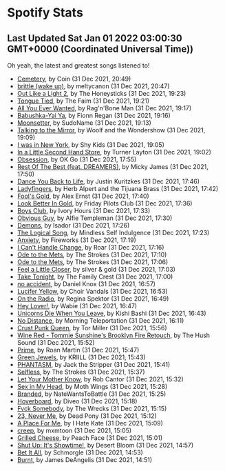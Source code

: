 
# Spotify Stats
## Last Updated Sat Jan 01 2022 03:00:30 GMT+0000 (Coordinated Universal Time))

Oh yeah, the latest and greatest songs listened to!

- [Cemetery](https://www.last.fm/music/Coin/_/Cemetery), by Coin (31 Dec 2021, 20:49)
- [brittle (wake up)](https://www.last.fm/music/meltycanon/_/brittle+(wake+up)), by meltycanon (31 Dec 2021, 20:47)
- [Out Like a Light 2](https://www.last.fm/music/The+Honeysticks/_/Out+Like+a+Light+2), by The Honeysticks (31 Dec 2021, 19:23)
- [Tongue Tied](https://www.last.fm/music/The+Faim/_/Tongue+Tied), by The Faim (31 Dec 2021, 19:21)
- [All You Ever Wanted](https://www.last.fm/music/Rag%27n%27Bone+Man/_/All+You+Ever+Wanted), by Rag'n'Bone Man (31 Dec 2021, 19:17)
- [Babushka-Yai Ya](https://www.last.fm/music/Fionn+Regan/_/Babushka-Yai+Ya), by Fionn Regan (31 Dec 2021, 19:16)
- [Moonsetter](https://www.last.fm/music/SudoName/_/Moonsetter), by SudoName (31 Dec 2021, 19:13)
- [Talking to the Mirror](https://www.last.fm/music/Woolf+and+the+Wondershow/_/Talking+to+the+Mirror), by Woolf and the Wondershow (31 Dec 2021, 19:09)
- [I was in New York](https://www.last.fm/music/Shy+Kids/_/I+was+in+New+York), by Shy Kids (31 Dec 2021, 19:05)
- [In a Little Second Hand Store](https://www.last.fm/music/Turner+Layton/_/In+a+Little+Second+Hand+Store), by Turner Layton (31 Dec 2021, 19:02)
- [Obsession](https://www.last.fm/music/OK+Go/_/Obsession), by OK Go (31 Dec 2021, 17:55)
- [Rest Of The Best (feat. DREAMERS)](https://www.last.fm/music/Micky+James/_/Rest+Of+The+Best+(feat.+DREAMERS)), by Micky James (31 Dec 2021, 17:50)
- [Dance You Back to Life](https://www.last.fm/music/Justin+Kuritzkes/_/Dance+You+Back+to+Life), by Justin Kuritzkes (31 Dec 2021, 17:46)
- [Ladyfingers](https://www.last.fm/music/Herb+Alpert+and+the+Tijuana+Brass/_/Ladyfingers), by Herb Alpert and the Tijuana Brass (31 Dec 2021, 17:42)
- [Fool's Gold](https://www.last.fm/music/Alex+Ernst/_/Fool%27s+Gold), by Alex Ernst (31 Dec 2021, 17:40)
- [Look Better In Gold](https://www.last.fm/music/Friday+Pilots+Club/_/Look+Better+In+Gold), by Friday Pilots Club (31 Dec 2021, 17:36)
- [Boys Club](https://www.last.fm/music/Ivory+Hours/_/Boys+Club), by Ivory Hours (31 Dec 2021, 17:33)
- [Obvious Guy](https://www.last.fm/music/Alfie+Templeman/_/Obvious+Guy), by Alfie Templeman (31 Dec 2021, 17:30)
- [Demons](https://www.last.fm/music/Isador/_/Demons), by Isador (31 Dec 2021, 17:26)
- [The Logical Song](https://www.last.fm/music/Mindless+Self+Indulgence/_/The+Logical+Song), by Mindless Self Indulgence (31 Dec 2021, 17:23)
- [Anxiety](https://www.last.fm/music/Fireworks/_/Anxiety), by Fireworks (31 Dec 2021, 17:19)
- [I Can't Handle Change](https://www.last.fm/music/Roar/_/I+Can%27t+Handle+Change), by Roar (31 Dec 2021, 17:16)
- [Ode to the Mets](https://www.last.fm/music/The+Strokes/_/Ode+to+the+Mets), by The Strokes (31 Dec 2021, 17:10)
- [Ode to the Mets](https://www.last.fm/music/The+Strokes/_/Ode+to+the+Mets), by The Strokes (31 Dec 2021, 17:06)
- [Feel a Little Closer](https://www.last.fm/music/silver+&+gold/_/Feel+a+Little+Closer), by silver & gold (31 Dec 2021, 17:03)
- [Take Tonight](https://www.last.fm/music/The+Family+Crest/_/Take+Tonight), by The Family Crest (31 Dec 2021, 17:00)
- [no accident](https://www.last.fm/music/Daniel+Knox/_/no+accident), by Daniel Knox (31 Dec 2021, 16:57)
- [Lucifer Yellow](https://www.last.fm/music/Choir+Vandals/_/Lucifer+Yellow), by Choir Vandals (31 Dec 2021, 16:53)
- [On the Radio](https://www.last.fm/music/Regina+Spektor/_/On+the+Radio), by Regina Spektor (31 Dec 2021, 16:49)
- [Hey Lover!](https://www.last.fm/music/Wabie/_/Hey+Lover!), by Wabie (31 Dec 2021, 16:47)
- [Unicorns Die When You Leave](https://www.last.fm/music/Kishi+Bashi/_/Unicorns+Die+When+You+Leave), by Kishi Bashi (31 Dec 2021, 16:43)
- [No Distance](https://www.last.fm/music/Morning+Teleportation/_/No+Distance), by Morning Teleportation (31 Dec 2021, 16:11)
- [Crust Punk Queen](https://www.last.fm/music/Tor+Miller/_/Crust+Punk+Queen), by Tor Miller (31 Dec 2021, 15:56)
- [Wine Red - Tommie Sunshine's Brooklyn Fire Retouch](https://www.last.fm/music/The+Hush+Sound/_/Wine+Red+-+Tommie+Sunshine%27s+Brooklyn+Fire+Retouch), by The Hush Sound (31 Dec 2021, 15:52)
- [Prime](https://www.last.fm/music/Roan+Martin/_/Prime), by Roan Martin (31 Dec 2021, 15:47)
- [Green Jewels](https://www.last.fm/music/KRIILL/_/Green+Jewels), by KRIILL (31 Dec 2021, 15:43)
- [PHANTASM](https://www.last.fm/music/Jack+the+Stripper/_/PHANTASM), by Jack the Stripper (31 Dec 2021, 15:41)
- [Selfless](https://www.last.fm/music/The+Strokes/_/Selfless), by The Strokes (31 Dec 2021, 15:37)
- [Let Your Mother Know](https://www.last.fm/music/Rob+Cantor/_/Let+Your+Mother+Know), by Rob Cantor (31 Dec 2021, 15:32)
- [Sex in My Head](https://www.last.fm/music/Moth+Wings/_/Sex+in+My+Head), by Moth Wings (31 Dec 2021, 15:28)
- [Branded](https://www.last.fm/music/NateWantsToBattle/_/Branded), by NateWantsToBattle (31 Dec 2021, 15:25)
- [Hoverboard](https://www.last.fm/music/Diveo/_/Hoverboard), by Diveo (31 Dec 2021, 15:18)
- [Fvck Somebody](https://www.last.fm/music/The+Wrecks/_/Fvck+Somebody), by The Wrecks (31 Dec 2021, 15:15)
- [23, Never Me](https://www.last.fm/music/Dead+Pony/_/23,+Never+Me), by Dead Pony (31 Dec 2021, 15:12)
- [A Place For Me](https://www.last.fm/music/I+Hate+Kate/_/A+Place+For+Me), by I Hate Kate (31 Dec 2021, 15:09)
- [creep](https://www.last.fm/music/mxmtoon/_/creep), by mxmtoon (31 Dec 2021, 15:05)
- [Grilled Cheese](https://www.last.fm/music/Peach+Face/_/Grilled+Cheese), by Peach Face (31 Dec 2021, 15:01)
- [Shut Up: It's Showtime!](https://www.last.fm/music/Desert+Bloom/_/Shut+Up:+It%27s+Showtime!), by Desert Bloom (31 Dec 2021, 14:57)
- [Bet It All](https://www.last.fm/music/Schmorgle/_/Bet+It+All), by Schmorgle (31 Dec 2021, 14:53)
- [Burnt](https://www.last.fm/music/James+DeAngelis/_/Burnt), by James DeAngelis (31 Dec 2021, 14:51)
